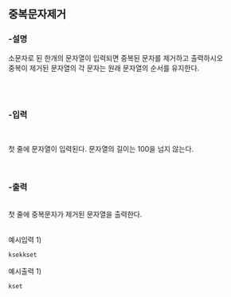 


<h2> 중복문자제거</h2>

<h3>-설명</h3>

소문자로 된 한개의 문자열이 입력되면 중복된 문자를 제거하고 출력하시오<br/>
중복이 제거된 문자열의 각 문자는 원래 문자열의 순서를 유지한다.

<br/><br/>

<h3>-입력</h3><br/>

첫 줄에 문자열이 입력된다. 문자열의 길이는 100을 넘지 않는다.
<br/>

<br/>

<h3>-출력</h3><br/>
첫 줄에 중복문자가 제거된 문자열을 출력한다.<br/>

<br/>

예시입력 1) 
```java
ksekkset
```
</h4>
 
예시출력 1) 
<br/>

```java
kset
```

<br/>


